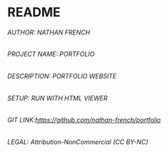 # README
###### AUTHOR: NATHAN FRENCH
###### PROJECT NAME: PORTFOLIO
###### DESCRIPTION: PORTFOLIO WEBSITE
###### SETUP: RUN WITH HTML VIEWER
###### GIT LINK:https://github.com/nathan-french/portfolio
###### LEGAL: Attribution-NonCommercial (CC BY-NC)